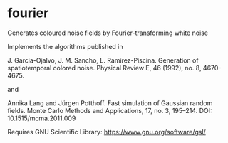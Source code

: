 fourier
========

Generates coloured noise fields by Fourier-transforming white noise

Implements the algorithms published in

J. Garcia-Ojalvo, J. M. Sancho, L. Ramirez-Piscina. Generation of spatiotemporal colored noise. Physical Review E, 46 (1992), no. 8, 4670-4675.

and

Annika Lang and Jürgen Potthoff. Fast simulation of Gaussian random fields. Monte Carlo Methods and Applications, 17, no. 3, 195–214.
DOI: 10.1515/mcma.2011.009

Requires GNU Scientific Library:
https://www.gnu.org/software/gsl/
